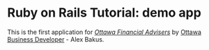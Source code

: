 # Ruby on Rails Tutorial: demo app

This is the first application for [*Ottawa Financial Advisers*](http://www.finask.ca/ottawa/) by [Ottawa Business Developer](http://www.alexanderbakus.com/) - Alex Bakus.